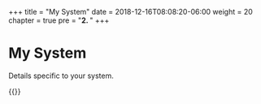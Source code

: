 +++
title = "My System"
date = 2018-12-16T08:08:20-06:00
weight = 20
chapter = true
pre = "<b>2. </b>"
+++

# My System

Details specific to your system.

{{<table>}}
